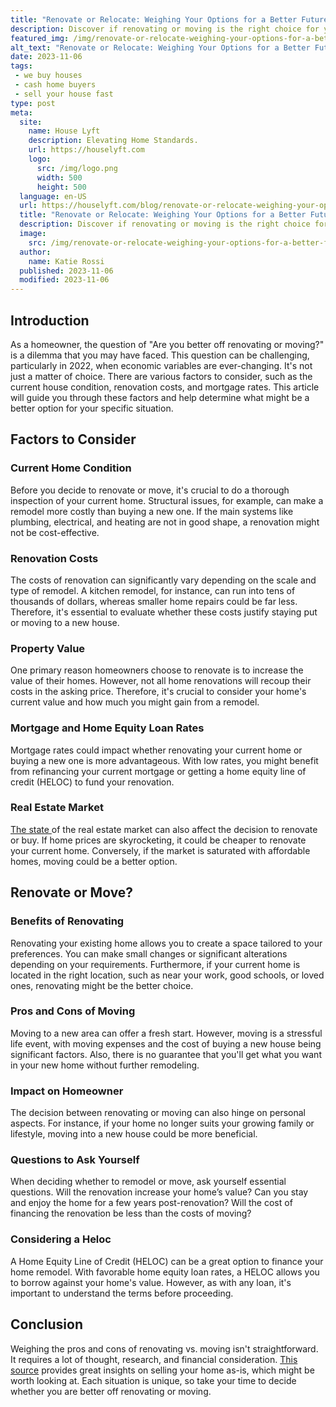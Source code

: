 ```yaml
---
title: "Renovate or Relocate: Weighing Your Options for a Better Future"
description: Discover if renovating or moving is the right choice for you! Get expert insights and find out which option will truly enhance your living situation.
featured_img: /img/renovate-or-relocate-weighing-your-options-for-a-better-future.webp
alt_text: "Renovate or Relocate: Weighing Your Options for a Better Future"
date: 2023-11-06
tags:
 - we buy houses
 - cash home buyers
 - sell your house fast
type: post
meta:
  site:
    name: House Lyft
    description: Elevating Home Standards.
    url: https://houselyft.com
    logo:
      src: /img/logo.png
      width: 500
      height: 500
  language: en-US
  url: https://houselyft.com/blog/renovate-or-relocate-weighing-your-options-for-a-better-future
  title: "Renovate or Relocate: Weighing Your Options for a Better Future"
  description: Discover if renovating or moving is the right choice for you! Get expert insights and find out which option will truly enhance your living situation.
  image:
    src: /img/renovate-or-relocate-weighing-your-options-for-a-better-future.webp
  author:
    name: Katie Rossi
  published: 2023-11-06
  modified: 2023-11-06
---
```


## Introduction

As a homeowner, the question of "Are you better off renovating or moving?" is a dilemma that you may have faced. This question can be challenging, particularly in 2022, when economic variables are ever-changing. It's not just a matter of choice. There are various factors to consider, such as the current house condition, renovation costs, and mortgage rates. This article will guide you through these factors and help determine what might be a better option for your specific situation.

## Factors to Consider

### Current Home Condition

Before you decide to renovate or move, it's crucial to do a thorough inspection of your current home. Structural issues, for example, can make a remodel more costly than buying a new one. If the main systems like plumbing, electrical, and heating are not in good shape, a renovation might not be cost-effective.

### Renovation Costs

The costs of renovation can significantly vary depending on the scale and type of remodel. A kitchen remodel, for instance, can run into tens of thousands of dollars, whereas smaller home repairs could be far less. Therefore, it's essential to evaluate whether these costs justify staying put or moving to a new house.

### Property Value

One primary reason homeowners choose to renovate is to increase the value of their homes. However, not all home renovations will recoup their costs in the asking price. Therefore, it's crucial to consider your home's current value and how much you might gain from a remodel.

### Mortgage and Home Equity Loan Rates

Mortgage rates could impact whether renovating your current home or buying a new one is more advantageous. With low rates, you might benefit from refinancing your current mortgage or getting a home equity line of credit (HELOC) to fund your renovation. 

### Real Estate Market

[The   state  ](https://tophomebuyingcompanies.com/blog/renovate-or-relocate-weighing-your-options-for-a-better-home)of the real estate market can also affect the decision to renovate or buy. If home prices are skyrocketing, it could be cheaper to renovate your current home. Conversely, if the market is saturated with affordable homes, moving could be a better option.

## Renovate or Move?

### Benefits of Renovating

Renovating your existing home allows you to create a space tailored to your preferences. You can make small changes or significant alterations depending on your requirements. Furthermore, if your current home is located in the right location, such as near your work, good schools, or loved ones, renovating might be the better choice.

### Pros and Cons of Moving

Moving to a new area can offer a fresh start. However, moving is a stressful life event, with moving expenses and the cost of buying a new house being significant factors. Also, there is no guarantee that you'll get what you want in your new home without further remodeling. 

### Impact on Homeowner

The decision between renovating or moving can also hinge on personal aspects. For instance, if your home no longer suits your growing family or lifestyle, moving into a new house could be more beneficial. 

### Questions to Ask Yourself

When deciding whether to remodel or move, ask yourself essential questions. Will the renovation increase your home’s value? Can you stay and enjoy the home for a few years post-renovation? Will the cost of financing the renovation be less than the costs of moving? 

### Considering a Heloc

A Home Equity Line of Credit (HELOC) can be a great option to finance your home remodel. With favorable home equity loan rates, a HELOC allows you to borrow against your home's value. However, as with any loan, it's important to understand the terms before proceeding.

## Conclusion

Weighing the pros and cons of renovating vs. moving isn't straightforward. It requires a lot of thought, research, and financial consideration. [This source](https://www.wearehomebuyers.com/blog/sell-your-house-fast-as-is/) provides great insights on selling your home as-is, which might be worth looking at. Each situation is unique, so take your time to decide whether you are better off renovating or moving.